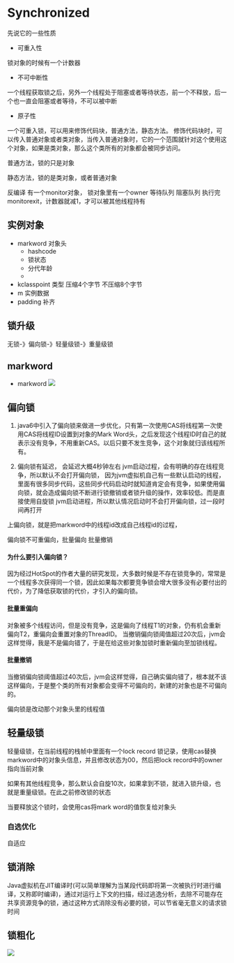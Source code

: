 # Synchronized
先说它的一些性质
- 可重入性

锁对象的时候有一个计数器

- 不可中断性

一个线程获取锁之后，另外一个线程处于阻塞或者等待状态，前一个不释放，后一个也一直会阻塞或者等待，不可以被中断
- 原子性


一个可重入锁，可以用来修饰代码块，普通方法，静态方法。
修饰代码块时，可以传入普通对象或者类对象，当传入普通对象时，它的一个范围就针对这个使用这个对象，如果是类对象，那么这个类所有的对象都会被同步访问。

普通方法，锁的只是对象

静态方法，锁的是类对象，或者普通对象


反编译 有一个monitor对象，
锁对象里有一个owner 等待队列  阻塞队列
执行完monitorexit，计数器就减1，才可以被其他线程持有
## 实例对象
- markword  对象头
  - hashcode
  - 锁状态
  - 分代年龄
  - 
- kclasspoint  类型  压缩4个字节  不压缩8个字节
- m 实例数据
- padding 补齐
## 锁升级

无锁-》偏向锁-》轻量级锁-》重量级锁

## markword
- markword
![](https://files.mdnice.com/user/8332/84b84e8d-75ff-4b5e-a6e8-441f83dce51f.png)

## 偏向锁
1. java6中引入了偏向锁来做进一步优化，只有第一次使用CAS将线程第一次使用CAS将线程ID设置到对象的Mark Word头，之后发现这个线程ID时自己的就表示没有竞争，不用重新CAS。以后只要不发生竞争，这个对象就归该线程所有。



2. 偏向锁有延迟， 会延迟大概4秒钟左右
jvm启动过程，会有明确的存在线程竞争，所以默认不会打开偏向锁，
因为jvm虚拟机自己有一些默认启动的线程，里面有很多同步代码，这些同步代码启动时就知道肯定会有竞争，如果使用偏向锁，就会造成偏向锁不断进行锁撤销或者锁升级的操作，效率较低。而是直接使用自旋锁 jvm启动进程，所以默认情况启动时不会打开偏向锁，过一段时间再打开

上偏向锁，就是把markword中的线程id改成自己线程id的过程，

偏向锁不可重偏向，批量偏向 批量撤销
#### 为什么要引入偏向锁？
因为经过HotSpot的作者大量的研究发现，大多数时候是不存在锁竞争的，常常是一个线程多次获得同一个锁，因此如果每次都要竞争锁会增大很多没有必要付出的代价，为了降低获取锁的代价，才引入的偏向锁。
#### 批量重偏向
对象被多个线程访问，但是没有竞争，这是偏向了线程T1的对象，仍有机会重新偏向T2，重偏向会重置对象的ThreadID。
当撤销偏向锁阈值超过20次后，jvm会这样觉得，我是不是偏向错了，于是在给这些对象加锁时重新偏向至加锁线程。


#### 批量撤销
当撤销偏向锁阈值超过40次后，jvm会这样觉得，自己确实偏向错了，根本就不该这样偏向，于是整个类的所有对象都会变得不可偏向的，新建的对象也是不可偏向的。


偏向锁是改动那个对象头里的线程值
## 轻量级锁

轻量级锁，在当前线程的栈帧中里面有一个lock record 锁记录，使用cas替换markword中的对象头信息，并且修改状态为00，然后把lock record中的owner指向当前对象


如果有其他线程竞争，那么默认会自旋10次，如果拿到不锁，就进入锁升级，也就是重量级锁。在此之前修改锁的状态


当要释放这个锁时，会使用cas将mark word的值恢复给对象头

### 自选优化
自适应




## 锁消除
Java虚拟机在JIT编译时(可以简单理解为当某段代码即将第一次被执行时进行编译，又称即时编译)，通过对运行上下文的扫描，经过逃逸分析，去除不可能存在共享资源竞争的锁，通过这种方式消除没有必要的锁，可以节省毫无意义的请求锁时间

## 锁粗化
![](https://files.mdnice.com/user/8332/7a58e723-cf22-4071-8fa4-980563456418.png)

